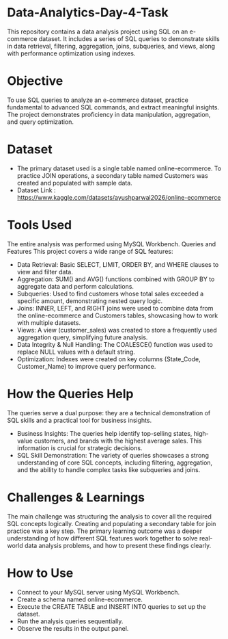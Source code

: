 # Data-Analytics-Day-4-Task
This repository contains a data analysis project using SQL on an e-commerce dataset. It includes a series of SQL queries to demonstrate skills in data retrieval, filtering, aggregation, joins, subqueries, and views, along with performance optimization using indexes.


# Objective
To use SQL queries to analyze an e-commerce dataset, practice fundamental to advanced SQL commands, and extract meaningful insights. The project demonstrates proficiency in data manipulation, aggregation, and query optimization.

# Dataset
- The primary dataset used is a single table named online-ecommerce. To practice JOIN operations, a secondary table named Customers was created and populated with sample data.
- Dataset Link : https://www.kaggle.com/datasets/ayushparwal2026/online-ecommerce

# Tools Used
The entire analysis was performed using MySQL Workbench.
Queries and Features
This project covers a wide range of SQL features:
 * Data Retrieval: Basic SELECT, LIMIT, ORDER BY, and WHERE clauses to view and filter data.
 * Aggregation: SUM() and AVG() functions combined with GROUP BY to aggregate data and perform calculations.
 * Subqueries: Used to find customers whose total sales exceeded a specific amount, demonstrating nested query logic.
 * Joins: INNER, LEFT, and RIGHT joins were used to combine data from the online-ecommerce and Customers tables, showcasing how to work with multiple datasets.
 * Views: A view (customer_sales) was created to store a frequently used aggregation query, simplifying future analysis.
 * Data Integrity & Null Handling: The COALESCE() function was used to replace NULL values with a default string.
 * Optimization: Indexes were created on key columns (State_Code, Customer_Name) to improve query performance.
   
# How the Queries Help
The queries serve a dual purpose: they are a technical demonstration of SQL skills and a practical tool for business insights.
 * Business Insights: The queries help identify top-selling states, high-value customers, and brands with the highest average sales. This information is crucial for strategic decisions.
 * SQL Skill Demonstration: The variety of queries showcases a strong understanding of core SQL concepts, including filtering, aggregation, and the ability to handle complex tasks like subqueries and joins.

# Challenges & Learnings
The main challenge was structuring the analysis to cover all the required SQL concepts logically. Creating and populating a secondary table for join practice was a key step. The primary learning outcome was a deeper understanding of how different SQL features work together to solve real-world data analysis problems, and how to present these findings clearly.

# How to Use
 * Connect to your MySQL server using MySQL Workbench.
 * Create a schema named online-ecommerce.
 * Execute the CREATE TABLE and INSERT INTO queries to set up the dataset.
 * Run the analysis queries sequentially.
 * Observe the results in the output panel.
